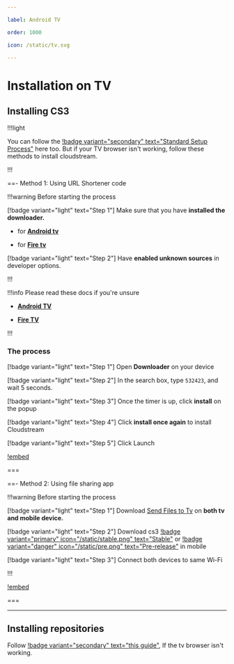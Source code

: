 ```yaml
---

label: Android TV

order: 1000

icon: /static/tv.svg

---
```




# Installation on TV



## Installing CS3



!!!light

You can follow the [!badge variant="secondary" text="Standard Setup Process"](/index.md/#standard-setup) here too. But if your TV browser isn't working, follow these methods to install cloudstream.

!!!



==- Method 1: Using URL Shortener code



!!!warning Before starting the process



[!badge variant="light" text="Step 1"] Make sure that you have **installed the downloader.**



- for [**Android tv**](https://play.google.com/store/apps/details?id=com.esaba.downloader&hl=en_GB&gl=US)



- for [**Fire tv**](https://www.amazon.com/AFTVnews-com-Downloader/dp/B01N0BP507) 



[!badge variant="light" text="Step 2"] Have **enabled unknown sources** in developer options.

!!!





!!!info Please read these docs if you're unsure

- [**Android TV**](https://www.youtube.com/watch?v=W7NmOnhVd18)



- [**Fire TV**](https://troypoint.com/how-to-jailbreak-a-firestick/)

!!!





### The process

[!badge variant="light" text="Step 1"] Open **Downloader** on your device



[!badge variant="light" text="Step 2"] In the search box, type `532423`, and wait 5 seconds.



[!badge variant="light" text="Step 3"] Once the timer is up, click **install** on the popup



[!badge variant="light" text="Step 4"] Click **install once again** to install Cloudstream



[!badge variant="light" text="Step 5"] Click Launch



[!embed](https://www.youtube-nocookie.com/embed/BY22OtJYI0c)

===



==- Method 2: Using file sharing app



!!!warning Before starting the process

[!badge variant="light" text="Step 1"] Download [Send Files to Tv](https://play.google.com/store/apps/details?id=com.yablio.sendfilestotv) on **both tv and mobile device.**



[!badge variant="light" text="Step 2"] Download cs3 [!badge variant="primary" icon="/static/stable.png" text="Stable"](https://github.com/recloudstream/cloudstream/releases/latest) or [!badge variant="danger" icon="/static/pre.png" text="Pre-release"](https://github.com/recloudstream/cloudstream/releases/pre-release) in mobile



[!badge variant="light" text="Step 3"] Connect both devices to same Wi-Fi

!!!



[!embed](https://youtu.be/lYQ9aBZnWZw)

===

___

## Installing repositories



Follow [!badge variant="secondary" text="this guide"](/index.md/#manual-setup), If the tv browser isn't working.

